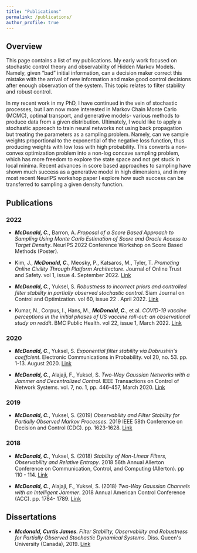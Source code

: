 ```yaml
---
title: "Publications"
permalink: /publications/
author_profile: true
---
```


## Overview

This page contains a list of my publications. My early work focused on stochastic control theory and observability of Hidden Markov Models. Namely, given “bad” initial information, can a decision maker correct this mistake with the arrival of new information and make good control decisions after enough observation of the system. This topic relates to filter stability and robust control.

In my recent work in my PhD, I have continued in the vein of stochastic processes, but I am now more interested in Markov Chain Monte Carlo (MCMC), optimal transport, and generative models- various methods to produce data from a given distribution. Ultimately, I would like to apply a stochastic approach to train neural networks not using back propagation but treating the parameters as a sampling problem. Namely, can we sample weights proportional to the exponential of the negative loss function, thus producing weights with low loss with high probability. This converts a non-convex optimization problem into a non-log concave sampling problem, which has more freedom to explore the state space and not get stuck in local minima. Recent advances in score based approaches to sampling have shown much success as a generative model in high dimensions, and in my most recent NeurIPS workshop paper I explore how such success can be transferred to sampling a given density function.


## Publications

### 2022

* ***McDonald, C.***, Barron, A. *Proposal of a Score Based Approach to Sampling Using Monte Carlo Estimation of Score and Oracle Access to Target Density*. NeurIPS
2022 Conference Workshop on Score Based Methods (Poster).

* Kim, J., ***McDonald, C.***, Meosky, P., Katsaros, M., Tyler, T. *Promoting Online Civility Through Platform Architecture*. Journal of Online Trust and Safety. vol 1, issue 4. September 2022. [Link](https://tsjournal.org/index.php/jots/article/view/54)

* ***McDonald, C.***, Yuksel, S. *Robustness to incorrect priors and controlled filter stability in partially observed stochastic control*. Siam Journal on Control and Optimization. vol 60, issue 22 . April 2022. [Link](https://epubs.siam.org/doi/abs/10.1137/21M1417442)

* Kumar, N., Corpus, I., Hans, M., ***McDonald, C.***, et al. *COVID-19 vaccine perceptions in the initial phases of US vaccine roll-out: an observational study on reddit*. BMC Public Health. vol 22, issue 1, March 2022. [Link](https://bmcpublichealth.biomedcentral.com/articles/10.1186/s12889-022-12824-7)

### 2020

* ***McDonald, C***., Yuksel, S. *Exponential filter stability via Dobrushin's coeffcient*. Electronic Communications in Probability. vol 20, no. 53. pp. 1-13. August 2020. [Link](https://projecteuclid.org/journals/electronic-communications-in-probability/volume-25/issue-none/Exponential-filter-stability-via-Dobrushins-coefficient/10.1214/20-ECP333.full)

* ***McDonald, C.***, Alajaji, F., Yuksel, S. *Two-Way Gaussian Networks with a Jammer and Decentralized Control*. IEEE Transactions on Control of Network Systems. vol. 7, no. 1, pp. 446-457, March 2020. [Link](https://ieeexplore.ieee.org/document/8737761)


### 2019

* ***McDonald, C.***, Yuksel, S. (2019) *Observability and Filter Stability for Partially Observed Markov Processes*. 2019 IEEE 58th Conference on Decision and Control (CDC). pp. 1623-1628. [Link](https://ieeexplore.ieee.org/document/9029775)


### 2018

* ***McDonald, C.***, Yuksel, S. (2018) *Stability of Non-Linear Filters, Observability and Relative Entropy*. 2018 56th Annual Allerton Conference on Communication, Control, and Computing (Allerton). pp 110 - 114. [Link](https://proceedings.allerton.csl.illinois.edu/2018/)

* ***McDonald, C.***, Alajaji, F., Yuksel, S. (2018) *Two-Way Gaussian Channels with an Intelligent Jammer*. 2018 Annual American Control Conference (ACC). pp. 1784- 1789. [Link](https://ieeexplore.ieee.org/document/8430803)

## Dissertations

* ***Mcdonald, Curtis James***. *Filter Stability, Observability and Robustness for Partially Observed Stochastic Dynamical Systems*. Diss. Queen's University (Canada), 2019. [Link](https://qspace.library.queensu.ca/handle/1974/26466)



